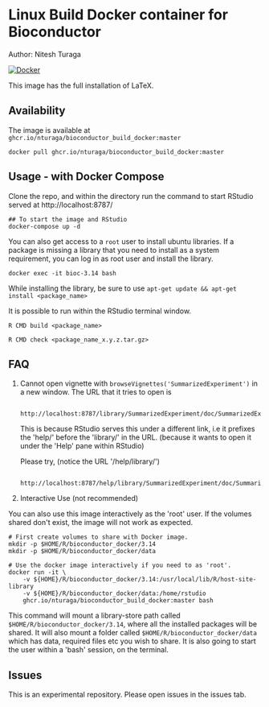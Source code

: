 # Linux Build Docker container for Bioconductor

Author: Nitesh Turaga

[![Docker](https://github.com/nturaga/bioconductor_build_docker/actions/workflows/docker-publish.yml/badge.svg)](https://github.com/nturaga/bioconductor_build_docker/actions/workflows/docker-publish.yml)

This image has the full installation of LaTeX.

## Availability

The image is available at `ghcr.io/nturaga/bioconductor_build_docker:master`

```
docker pull ghcr.io/nturaga/bioconductor_build_docker:master
```

## Usage - with Docker Compose

Clone the repo, and within the directory run the command to start RStudio served at http://localhost:8787/

```
## To start the image and RStudio 
docker-compose up -d
```

You can also get access to a `root` user to install ubuntu libraries. If a package is missing a 
library that you need to install as a system requirement, you can log in as root user and install
the library.

```
docker exec -it bioc-3.14 bash
```

While installing the library, be sure to use `apt-get update && apt-get install <package_name>`

It is possible to run within the RStudio terminal window.

```
R CMD build <package_name>

R CMD check <package_name_x.y.z.tar.gz>
```

## FAQ 

1. Cannot open vignette with `browseVignettes('SummarizedExperiment')` in a new window. The URL that it 
   tries to open is 

		http://localhost:8787/library/SummarizedExperiment/doc/SummarizedExperiment.html

	This is because RStudio serves this under a different link, i.e it prefixes the 'help/' 
	before the 'library/' in the URL. (because it wants to open it under the 'Help' pane within RStudio)

	Please try, (notice the URL '/help/library/')

		http://localhost:8787/help/library/SummarizedExperiment/doc/SummarizedExperiment.html

2. Interactive Use (not recommended)

You can also use this image interactively as the 'root' user. If the volumes shared don't exist, the image will not work as expected.

```
# First create volumes to share with Docker image.
mkdir -p $HOME/R/bioconductor_docker/3.14
mkdir -p $HOME/R/bioconductor_docker/data

# Use the docker image interactively if you need to as 'root'.
docker run -it \
	-v ${HOME}/R/bioconductor_docker/3.14:/usr/local/lib/R/host-site-library
    -v ${HOME}/R/bioconductor_docker/data:/home/rstudio
	ghcr.io/nturaga/bioconductor_build_docker:master bash
```

This command will mount a library-store path called `$HOME/R/bioconductor_docker/3.14`, 
where all the installed packages will be shared. It will also mount a folder called
`$HOME/R/bioconductor_docker/data` which has data, required files etc you wish to share. 
It is also going to start the user within a 'bash' session, on the terminal.


## Issues

This is an experimental repository. Please open issues in the issues tab.